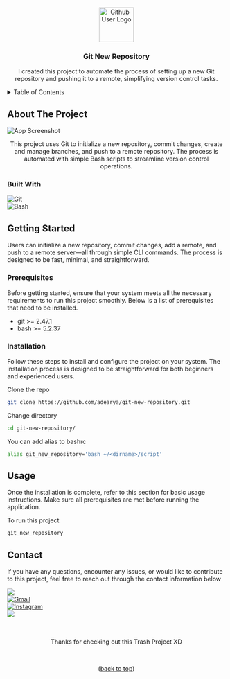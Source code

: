 <a name="readme-top"></a>

<!-- git-new-repository -->
<br />

<div align="center">

<img src="https://raw.githubusercontent.com/adearya/git-new-repository/HEAD/raw/images/github_user_logo.jpeg" alt="Github User Logo" width="80" height="80">

<h3 align="center">Git New Repository</h3>
    <p align="center">
        I created this project to automate the process of setting up a new Git repository and pushing it to a remote, simplifying version control tasks.
    </p>
</div>

<!-- TABLE OF CONTENTS -->
<details>
    <summary>Table of Contents</summary>
    <ol>
        <li>
            <a href="#about-the-project">About The Project</a>
            <ul>
                <li><a href="#built-with">Built With</a></li>
            </ul>
        </li>
        <li>
            <a href="#getting-started">Getting Started</a>
            <ul>
                <li><a href="#prerequisites">Prerequisites</a></li>
                <li><a href="#installation">Installation</a></li>
            </ul>
        </li>
        <li><a href="#usage">Usage</a></li>
        <li><a href="#contact">Contact</a></li>
    </ol>
</details>


## About The Project

![App Screenshot](https://raw.githubusercontent.com/adearya/git-new-repository/HEAD/raw/images/desktop_screenshot.png)

<p align="center">
    This project uses Git to initialize a new repository, commit changes, create and manage branches, and push to a remote repository. The process is automated with simple Bash scripts to streamline version control operations.
</p>

### Built With
![Git](https://img.shields.io/badge/Git-F05032?logo=git&logoColor=fff) <br />
![Bash](https://img.shields.io/badge/Bash-4EAA25?logo=gnubash&logoColor=fff) <br />
<!-- add_built_with -->


## Getting Started

<p>
    Users can initialize a new repository, commit changes, add a remote, and push to a remote server—all through simple CLI commands. The process is designed to be fast, minimal, and straightforward.
</p>

### Prerequisites
<p>Before getting started, ensure that your system meets all the necessary requirements to run this project smoothly. Below is a list of prerequisites that need to be installed.</p>

<ul>
	<li>git >= 2.47.1</li>
	<li>bash >= 5.2.37</li>
    <!-- add_prerequisites -->
</ul>

### Installation
<p>Follow these steps to install and configure the project on your system. The installation process is designed to be straightforward for both beginners and experienced users.</p>

Clone the repo
```sh
git clone https://github.com/adearya/git-new-repository.git
```
Change directory
```sh
cd git-new-repository/
```
You can add alias to bashrc
```sh
alias git_new_repository='bash ~/<dirname>/script'
```
<!-- add_installation -->


## Usage

<p>Once the installation is complete, refer to this section for basic usage instructions. Make sure all prerequisites are met before running the application.</p>


To run this project
```sh
git_new_repository
```
<!-- add_usage -->


## Contact

<p>If you have any questions, encounter any issues, or would like to contribute to this project, feel free to reach out through the contact information below</p>

<div>
    <a href="https://linkedin.com/in/ade-arya-bimantara">
        <img src="https://img.shields.io/badge/linkedin-%230077B5.svg?style=for-the-badge&logo=linkedin&logoColor=white">
    </a>
</div>
<div>
    <a href="mailto:ade.aryabimantara@gmail.com">
        <img src="https://img.shields.io/badge/Gmail-D14836?style=for-the-badge&logo=gmail&logoColor=white" alt="Gmail" />
    </a>
</div>
<div>
    <a href="https://www.instagram.com/adearyabmtra">
        <img src="https://img.shields.io/badge/Instagram-%23E4405F.svg?style=for-the-badge&logo=Instagram&logoColor=white" alt="Instagram" />
    </a>
</div>
<div>
    <a href="https://t.me/adearyabimantara">
        <img src="https://img.shields.io/badge/Telegram-2CA5E0?style=for-the-badge&logo=telegram&logoColor=white">
    </a>
</div>

<br />
<br />

<p align="center">Thanks for checking out this Trash Project XD</p>

<br />

<p align="center">(<a href="#readme-top">back to top</a>)</p>
